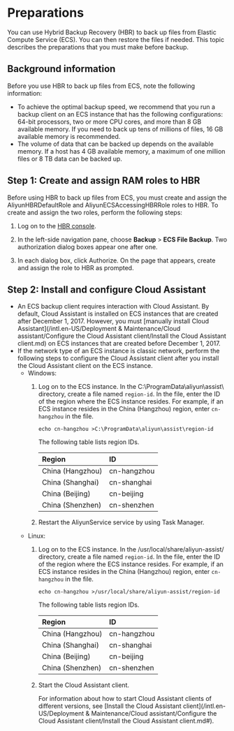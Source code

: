 # Preparations

You can use Hybrid Backup Recovery \(HBR\) to back up files from Elastic Compute Service \(ECS\). You can then restore the files if needed. This topic describes the preparations that you must make before backup.

## Background information

Before you use HBR to back up files from ECS, note the following information:

-   To achieve the optimal backup speed, we recommend that you run a backup client on an ECS instance that has the following configurations: 64-bit processors, two or more CPU cores, and more than 8 GB available memory. If you need to back up tens of millions of files, 16 GB available memory is recommended.
-   The volume of data that can be backed up depends on the available memory. If a host has 4 GB available memory, a maximum of one million files or 8 TB data can be backed up.

## Step 1: Create and assign RAM roles to HBR

Before using HBR to back up files from ECS, you must create and assign the AliyunHBRDefaultRole and AliyunECSAccessingHBRRole roles to HBR. To create and assign the two roles, perform the following steps:

1.  Log on to the [HBR console](https://hbr.console.aliyun.com).

2.  In the left-side navigation pane, choose **Backup** \> **ECS File Backup**. Two authorization dialog boxes appear one after one.

3.  In each dialog box, click Authorize. On the page that appears, create and assign the role to HBR as prompted.


## Step 2: Install and configure Cloud Assistant

-   An ECS backup client requires interaction with Cloud Assistant. By default, Cloud Assistant is installed on ECS instances that are created after December 1, 2017. However, you must [manually install Cloud Assistant](/intl.en-US/Deployment & Maintenance/Cloud assistant/Configure the Cloud Assistant client/Install the Cloud Assistant client.md) on ECS instances that are created before December 1, 2017.
-   If the network type of an ECS instance is classic network, perform the following steps to configure the Cloud Assistant client after you install the Cloud Assistant client on the ECS instance.
    -   Windows:
        1.  Log on to the ECS instance. In the C:\\ProgramData\\aliyun\\assist\\ directory, create a file named `region-id`. In the file, enter the ID of the region where the ECS instance resides. For example, if an ECS instance resides in the China \(Hangzhou\) region, enter `cn-hangzhou` in the file.

            ```
            echo cn-hangzhou >C:\ProgramData\aliyun\assist\region-id
            ```

            The following table lists region IDs.

            |Region|ID|
            |:-----|:-|
            |China \(Hangzhou\)|cn-hangzhou|
            |China \(Shanghai\)|cn-shanghai|
            |China \(Beijing\)|cn-beijing|
            |China \(Shenzhen\)|cn-shenzhen|

        2.  Restart the AliyunService service by using Task Manager.
    -   Linux:
        1.  Log on to the ECS instance. In the /usr/local/share/aliyun-assist/ directory, create a file named `region-id`. In the file, enter the ID of the region where the ECS instance resides. For example, if an ECS instance resides in the China \(Hangzhou\) region, enter `cn-hangzhou` in the file.

            ```
            echo cn-hangzhou >/usr/local/share/aliyun-assist/region-id
            ```

            The following table lists region IDs.

            |Region|ID|
            |:-----|:-|
            |China \(Hangzhou\)|cn-hangzhou|
            |China \(Shanghai\)|cn-shanghai|
            |China \(Beijing\)|cn-beijing|
            |China \(Shenzhen\)|cn-shenzhen|

        2.  Start the Cloud Assistant client.

            For information about how to start Cloud Assistant clients of different versions, see [Install the Cloud Assistant client](/intl.en-US/Deployment & Maintenance/Cloud assistant/Configure the Cloud Assistant client/Install the Cloud Assistant client.md#).


